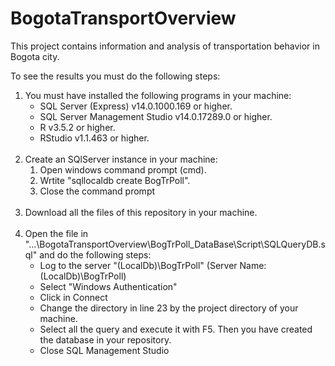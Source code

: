 <h1>BogotaTransportOverview</h1>

<p>This project contains information and analysis of transportation behavior in Bogota city.<br>

To see the results you must do the following steps:</p>

<ol>
  <li>You must have installed the following programs in your machine:
    <ul>
      <li>SQL Server (Express) v14.0.1000.169 or higher.</li>
      <li>SQL Server Management Studio v14.0.17289.0 or higher.</li>
      <li>R v3.5.2 or higher.</li>
      <li>RStudio v1.1.463 or higher.</li>
    </ul>
  </li>
  <br>  
  <li>Create an SQlServer instance in your machine:
    <ol>
      <li>Open windows command prompt (cmd).</li>
      <li>Wrtite "sqllocaldb create BogTrPoll".</li>
      <li>Close the command prompt</li>
    </ol>
  </li>
  <br>
  <li>Download all the files of this repository in your machine.</li>
  <br>
  <li>Open the file in "...\BogotaTransportOverview\BogTrPoll_DataBase\Script\SQLQueryDB.sql" and do the following steps:
    <ul>
      <li>Log to the server "(LocalDb)\BogTrPoll" (Server Name: (LocalDb)\BogTrPoll)</li>
      <li>Select "Windows Authentication"</li>
      <li>Click in Connect</li>
      <li>Change the directory in line 23 by the project directory of your machine.</li>
      <li>Select all the query and execute it with F5. Then you have created the database in your repository.</li>
      <li>Close SQL Management Studio</li>
    </ul>
<ol>
